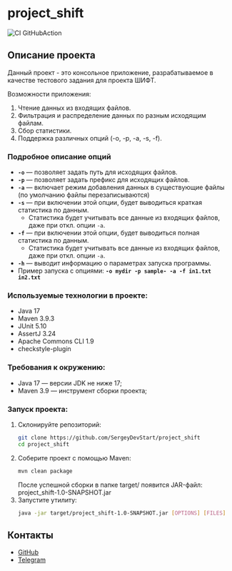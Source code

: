 # project_shift
![CI GitHubAction](https://github.com/SergeyDevStart/project_shift/actions/workflows/maven.yml/badge.svg)

## Описание проекта
Данный проект - это консольное приложение, разрабатываемое в качестве тестового задания для проекта ШИФТ.

Возможности приложения:
1. Чтение данных из входящих файлов.
2. Фильтрация и распределение данных по разным исходящим файлам.
3. Сбор статистики.
4. Поддержка различных опций (-o, -p, -a, -s, -f).

### Подробное описание опций
- **`-o`**  — позволяет задать путь для исходящих файлов.
- **`-p`**  — позволяет задать префикс для исходящих файлов.
- **`-a`**  — включает режим добавления данных в существующие файлы (по умолчанию файлы перезаписываются)
- **`-s`**  — при включении этой опции, будет выводиться краткая статистика по данным.
    - Статистика будет учитывать все данные из входящих файлов, даже при откл. опции `-a`.
- **`-f`**  — при включении этой опции, будет выводиться полная статистика по данным.
    - Статистика будет учитывать все данные из входящих файлов, даже при откл. опции `-a`.
- **`-h`**  — выводит информацию о параметрах запуска программы.
- Пример запуска с опциями: **`-o mydir -p sample- -a -f in1.txt in2.txt`**

### Используемые технологии в проекте:
- Java 17
- Maven 3.9.3
- JUnit 5.10
- AssertJ 3.24
- Apache Commons CLI 1.9
- checkstyle-plugin
### Требования к окружению:
- Java 17 — версии JDK не ниже 17;
- Maven 3.9 — инструмент сборки проекта;

### Запуск проекта:
1. Склонируйте репозиторий:
    ```bash
    git clone https://github.com/SergeyDevStart/project_shift
    cd project_shift
    ```
2. Соберите проект с помощью Maven:
    ```bash
    mvn clean package
    ```
   После успешной сборки в папке target/ появится JAR-файл:
   project_shift-1.0-SNAPSHOT.jar
3. Запустите утилиту:
   ```bash
   java -jar target/project_shift-1.0-SNAPSHOT.jar [OPTIONS] [FILES]
   ```
## Контакты
+ [GitHub](https://github.com/SergeyDevStart)
+ [Telegram](https://t.me/sergey_vasenev)